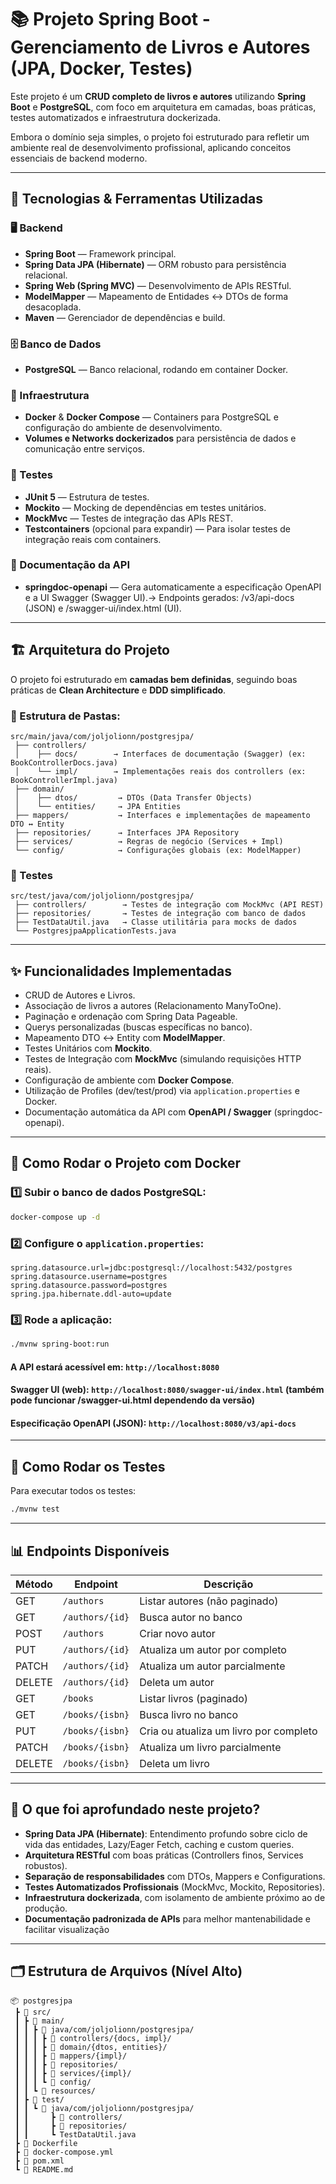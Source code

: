 # 📚 Projeto Spring Boot - Gerenciamento de Livros e Autores (JPA, Docker, Testes)

Este projeto é um **CRUD completo de livros e autores** utilizando **Spring Boot** e **PostgreSQL**, com foco em arquitetura em camadas, boas práticas, testes automatizados e infraestrutura dockerizada.

Embora o domínio seja simples, o projeto foi estruturado para refletir um ambiente real de desenvolvimento profissional, aplicando conceitos essenciais de backend moderno.

---

## 🚀 Tecnologias & Ferramentas Utilizadas

### 🖥️ Backend

- **Spring Boot** — Framework principal.
- **Spring Data JPA (Hibernate)** — ORM robusto para persistência relacional.
- **Spring Web (Spring MVC)** — Desenvolvimento de APIs RESTful.
- **ModelMapper** — Mapeamento de Entidades ↔ DTOs de forma desacoplada.
- **Maven** — Gerenciador de dependências e build.

### 🗄️ Banco de Dados

- **PostgreSQL** — Banco relacional, rodando em container Docker.

### 🐳 Infraestrutura

- **Docker** & **Docker Compose** — Containers para PostgreSQL e configuração do ambiente de desenvolvimento.
- **Volumes e Networks dockerizados** para persistência de dados e comunicação entre serviços.

### 🧪 Testes

- **JUnit 5** — Estrutura de testes.
- **Mockito** — Mocking de dependências em testes unitários.
- **MockMvc** — Testes de integração das APIs REST.
- **Testcontainers** (opcional para expandir) — Para isolar testes de integração reais com containers.

### 🧭 Documentação da API

- **springdoc-openapi** — Gera automaticamente a especificação OpenAPI e a UI Swagger (Swagger UI).→ Endpoints gerados: /v3/api-docs (JSON) e /swagger-ui/index.html (UI).

---

## 🏗️ Arquitetura do Projeto

O projeto foi estruturado em **camadas bem definidas**, seguindo boas práticas de **Clean Architecture** e **DDD simplificado**.

### 📁 Estrutura de Pastas:

```
src/main/java/com/joljolionn/postgresjpa/
 ├── controllers/
 │    ├── docs/        → Interfaces de documentação (Swagger) (ex: BookControllerDocs.java)
 │    └── impl/        → Implementações reais dos controllers (ex: BookControllerImpl.java)
 ├── domain/
 │    ├── dtos/         → DTOs (Data Transfer Objects)
 │    └── entities/     → JPA Entities
 ├── mappers/           → Interfaces e implementações de mapeamento DTO ↔ Entity
 ├── repositories/      → Interfaces JPA Repository
 ├── services/          → Regras de negócio (Services + Impl)
 └── config/            → Configurações globais (ex: ModelMapper)
```

### 🧪 Testes

```
src/test/java/com/joljolionn/postgresjpa/
 ├── controllers/        → Testes de integração com MockMvc (API REST)
 ├── repositories/       → Testes de integração com banco de dados
 ├── TestDataUtil.java   → Classe utilitária para mocks de dados
 └── PostgresjpaApplicationTests.java
```

---

## ✨ Funcionalidades Implementadas

- CRUD de Autores e Livros.
- Associação de livros a autores (Relacionamento ManyToOne).
- Paginação e ordenação com Spring Data Pageable.
- Querys personalizadas (buscas específicas no banco).
- Mapeamento DTO ↔ Entity com **ModelMapper**.
- Testes Unitários com **Mockito**.
- Testes de Integração com **MockMvc** (simulando requisições HTTP reais).
- Configuração de ambiente com **Docker Compose**.
- Utilização de Profiles (dev/test/prod) via `application.properties` e Docker.
- Documentação automática da API com **OpenAPI / Swagger** (springdoc-openapi).

---

## 🐳 Como Rodar o Projeto com Docker

### 1️⃣ Subir o banco de dados PostgreSQL:

```bash
docker-compose up -d
```

### 2️⃣ Configure o `application.properties`:

```properties
spring.datasource.url=jdbc:postgresql://localhost:5432/postgres
spring.datasource.username=postgres
spring.datasource.password=postgres
spring.jpa.hibernate.ddl-auto=update
```

### 3️⃣ Rode a aplicação:

```bash
./mvnw spring-boot:run
```

#### A API estará acessível em: `http://localhost:8080`

#### Swagger UI (web): `http://localhost:8080/swagger-ui/index.html`  (também pode funcionar /swagger-ui.html dependendo da versão)

#### Especificação OpenAPI (JSON): `http://localhost:8080/v3/api-docs`

---

## 🧪 Como Rodar os Testes

Para executar todos os testes:

```bash
./mvnw test
```

---

## 📊 Endpoints Disponíveis 

| Método | Endpoint            | Descrição                      |
| ------ | ------------------- | ------------------------------ |
| GET    | `/authors`      | Listar autores (não paginado)  |
| GET    | `/authors/{id}` | Busca autor no banco           |
| POST   | `/authors     ` | Criar novo autor               |
| PUT    | `/authors/{id}` | Atualiza um autor por completo |
| PATCH  | `/authors/{id}` | Atualiza um autor parcialmente |
| DELETE | `/authors/{id}` | Deleta um autor                |
| GET    | `/books`        | Listar livros (paginado)       |
| GET    | `/books/{isbn}` | Busca livro no banco           |
| PUT    | `/books/{isbn}` | Cria ou atualiza um livro por completo |
| PATCH  | `/books/{isbn}` | Atualiza um livro parcialmente |
| DELETE | `/books/{isbn}` | Deleta um livro                |

---

## 🧠 O que foi aprofundado neste projeto?

- **Spring Data JPA (Hibernate)**: Entendimento profundo sobre ciclo de vida das entidades, Lazy/Eager Fetch, caching e custom queries.
- **Arquitetura RESTful** com boas práticas (Controllers finos, Services robustos).
- **Separação de responsabilidades** com DTOs, Mappers e Configurations.
- **Testes Automatizados Profissionais** (MockMvc, Mockito, Repositories).
- **Infraestrutura dockerizada**, com isolamento de ambiente próximo ao de produção.
- **Documentação padronizada de APIs** para melhor mantenabilidade e facilitar visualização

---

## 🗂️ Estrutura de Arquivos (Nível Alto)

```
📦 postgresjpa
 ┣ 📂 src/
 ┃ ┣ 📂 main/
 ┃ ┃ ┣ 📂 java/com/joljolionn/postgresjpa/
 ┃ ┃ ┃ ┣ 📂 controllers/{docs, impl}/
 ┃ ┃ ┃ ┣ 📂 domain/{dtos, entities}/
 ┃ ┃ ┃ ┣ 📂 mappers/{impl}/
 ┃ ┃ ┃ ┣ 📂 repositories/
 ┃ ┃ ┃ ┣ 📂 services/{impl}/
 ┃ ┃ ┃ ┗ 📂 config/
 ┃ ┃ ┗ 📂 resources/
 ┃ ┣ 📂 test/
 ┃ ┃ ┗ 📂 java/com/joljolionn/postgresjpa/
 ┃ ┃     ┣ 📂 controllers/
 ┃ ┃     ┣ 📂 repositories/
 ┃ ┃     ┗ TestDataUtil.java
 ┣ 📄 Dockerfile
 ┣ 📄 docker-compose.yml
 ┣ 📄 pom.xml
 ┗ 📄 README.md
```
